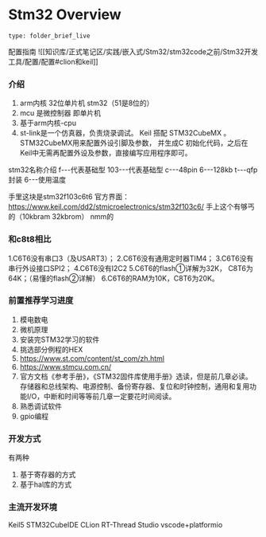 # Stm32 Overview
 
```ccard
type: folder_brief_live
```
 
配置指南
![[知识库/正式笔记区/实践/嵌入式/Stm32/stm32code之前/Stm32开发工具/配置/配置#clion和keil]]

### 介绍
1. arm内核 32位单片机 stm32（51是8位的）
2. mcu 是微控制器 即单片机
3. 基于arm内核-cpu
4. st-link是一个仿真器，负责烧录调试。
Keil 搭配 STM32CubeMX 。STM32CubeMX用来配置外设引脚及参数， 并生成C 初始化代码，之后在Keil中无需再配置外设及参数，直接编写应用程序即可。

stm32名称介绍
f---代表基础型
103---代表基础型
c---48pin
6---128kb
t---qfp封装
6---使用温度

手里这块是stm32f103c6t6
官方界面：https://www.keil.com/dd2/stmicroelectronics/stm32f103c6/
手上这个有够丐的（10kbram 32kbrom）
nmm的
### 和c8t8相比
1.C6T6没有串口3（及USART3）；
2.C6T6没有通用定时器TIM4；
3.C6T6没有串行外设接口SPI2；
4.C6T6没有I2C2
5.C6T6的flash①详解为32K， C8T6为64K；（易懂的flash②详解）
6.C6T6的RAM为10K，C8T6为20K。

### 前置推荐学习进度
1. 模电数电
2. 微机原理
3. 安装完STM32学习的软件
4. 挑选部分例程的HEX
5. https://www.st.com/content/st_com/zh.html
6. https://www.stmcu.com.cn/
7. 官方文档《参考手册》，《STM32固件库使用手册》选读，但是前几章必读。存储器和总线架构、电源控制、备份寄存器、复位和时钟控制，通用和复用功能I/O，中断和时间等等前几章一定要花时间阅读。
8. 熟悉调试软件
9. gpio编程
### 开发方式
有两种
1. 基于寄存器的方式
2. 基于hal库的方式

### 主流开发环境
Keil5
STM32CubeIDE
CLion
RT-Thread Studio
vscode+platformio

